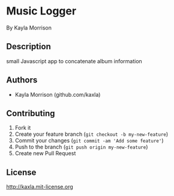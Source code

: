 # Music Logger

By Kayla Morrison

## Description
small Javascript app to concatenate album information

## Authors

* Kayla Morrison (github.com/kaxla)

## Contributing

1. Fork it
2. Create your feature branch (`git checkout -b my-new-feature`)
3. Commit your changes (`git commit -am 'Add some feature'`)
4. Push to the branch (`git push origin my-new-feature`)
5. Create new Pull Request

## License

http://kaxla.mit-license.org
